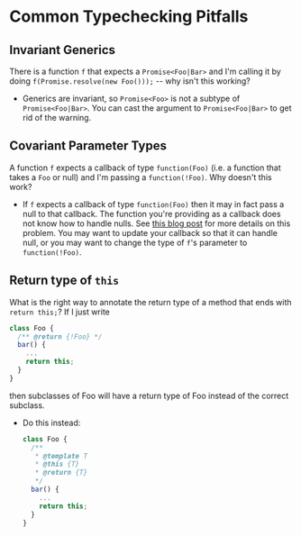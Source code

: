 # Common Typechecking Pitfalls

## Invariant Generics

There is a function `f` that expects a `Promise<Foo|Bar>` and I'm calling it
by doing `f(Promise.resolve(new Foo()));` -- why isn't this working?

  * Generics are invariant, so `Promise<Foo>` is not a subtype of
    `Promise<Foo|Bar>`. You can cast the argument to `Promise<Foo|Bar>`
    to get rid of the warning.


## Covariant Parameter Types

A function `f` expects a callback of type `function(Foo)` (i.e. a function
that takes a `Foo` or null) and I'm passing a `function(!Foo)`. Why doesn't
this work?

   * If `f` expects a callback of type `function(Foo)` then it may in fact pass
     a null to that callback. The function you're providing as a callback does
     not know how to handle nulls. See [this blog post](http://closuretools.blogspot.com/2012/06/subtyping-functions-without-poking-your.html)
     for more details on this problem. You may want to update your callback so
     that it can handle null, or you may want to change the type of `f`'s
     parameter to `function(!Foo)`.


## Return type of `this`

What is the right way to annotate the return type of a method that ends with
`return this;`? If I just write

```javascript
class Foo {
  /** @return {!Foo} */
  bar() {
    ...
    return this;
  }
}
```
then subclasses of Foo will have a return type of Foo instead of the correct
subclass.

*  Do this instead:

     ```javascript
     class Foo {
       /**
        * @template T
        * @this {T}
        * @return {T}
        */
       bar() {
         ...
         return this;
       }
     }
     ```